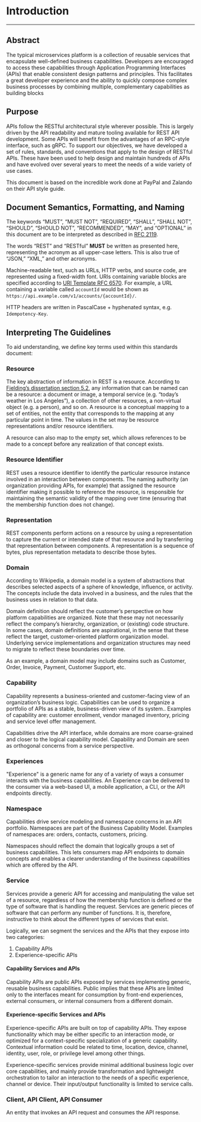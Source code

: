 # Introduction

---

## Abstract

The typical microservices platform is a collection of reusable services that encapsulate well-defined business capabilities.
Developers are encouraged to access these capabilities through Application Programming Interfaces (APIs) that enable consistent design patterns and principles.
This facilitates a great developer experience and the ability to quickly compose complex business processes by combining multiple, complementary capabilities as building blocks

## Purpose

APIs follow the RESTful architectural style wherever possible.
This is largely driven by the API readability and mature tooling available for REST API development.
Some APIs will benefit from the advantages of an RPC-style interface, such as gRPC.
To support our objectives, we have developed a set of rules, standards, and conventions that apply to the design of RESTful APIs.
These have been used to help design and maintain hundreds of APIs and have evolved over several years to meet the needs of a wide variety of use cases.

This document is based on the incredible work done at PayPal and Zalando on their API style guide.

## Document Semantics, Formatting, and Naming

The keywords “MUST”, “MUST NOT”, “REQUIRED”, “SHALL”, “SHALL NOT”, “SHOULD”, “SHOULD NOT”, “RECOMMENDED”, “MAY”, and “OPTIONAL” in this document are to be interpreted as described in [RFC 2119](https://www.ietf.org/rfc/rfc2119.txt).

The words “REST” and “RESTful” **MUST** be written as presented here, representing the acronym as all upper-case letters.
This is also true of “JSON,” “XML,” and other acronyms.

Machine-readable text, such as URLs, HTTP verbs, and source code, are represented using a fixed-width font.
URIs containing variable blocks are specified according to [URI Template RFC 6570](https://tools.ietf.org/html/rfc6570).
For example, a URL containing a variable called `accountId` would be shown as `https://api.example.com/v1/accounts/{accountId}/`.

HTTP headers are written in PascalCase + hyphenated syntax, e.g. `Idempotency-Key`.

## Interpreting The Guidelines

To aid understanding, we define key terms used within this standards document:

### Resource

The key abstraction of information in REST is a resource.
According to [Fielding’s dissertation section 5.2](https://www.ics.uci.edu/~fielding/pubs/dissertation/rest_arch_style.htm#sec_5_2), any information that can be named can be a resource: a document or image, a temporal service (e.g. “today’s weather in Los Angeles”), a collection of other resources, a non-virtual object (e.g. a person), and so on.
A resource is a conceptual mapping to a set of entities, not the entity that corresponds to the mapping at any particular point in time.
The values in the set may be resource representations and/or resource identifiers.

A resource can also map to the empty set, which allows references to be made to a concept before any realization of that concept exists.

### Resource Identifier

REST uses a resource identifier to identify the particular resource instance involved in an interaction between components.
The naming authority (an organization providing APIs, for example) that assigned the resource identifier making it possible to reference the resource, is responsible for maintaining the semantic validity of the mapping over time (ensuring that the membership function does not change).

### Representation

REST components perform actions on a resource by using a representation to capture the current or intended state of that resource and by transferring that representation between components.
A representation is a sequence of bytes, plus representation metadata to describe those bytes.

### Domain

According to Wikipedia, a domain model is a system of abstractions that describes selected aspects of a sphere of knowledge, influence, or activity.
The concepts include the data involved in a business, and the rules that the business uses in relation to that data.

Domain definition should reflect the customer’s perspective on how platform capabilities are organized.
Note that these may not necessarily reflect the company’s hierarchy, organization, or (existing) code structure.
In some cases, domain definitions are aspirational, in the sense that these reflect the target, customer-oriented platform organization model.
Underlying service implementations and organization structures may need to migrate to reflect these boundaries over time.

As an example, a domain model may include domains such as Customer, Order, Invoice, Payment, Customer Support, etc.

### Capability

Capability represents a business-oriented and customer-facing view of an organization’s business logic.
Capabilities can be used to organize a portfolio of APIs as a stable, business-driven view of its system..
Examples of capability are: customer enrollment, vendor managed inventory, pricing and service level offer management.

Capabilities drive the API interface, while domains are more coarse-grained and closer to the logical capability model.
Capability and Domain are seen as orthogonal concerns from a service perspective.

### Experiences

"Experience" is a generic name for any of a variety of ways a consumer interacts with the business capabilities.
An Experience can be delivered to the consumer via a web-based UI, a mobile application, a CLI, or the API endpoints directly.

### Namespace

Capabilities drive service modeling and namespace concerns in an API portfolio.
Namespaces are part of the Business Capability Model.
Examples of namespaces are: orders, contacts, customers, pricing.

Namespaces should reflect the domain that logically groups a set of business capabilities.
This lets consumers map API endpoints to domain concepts and enables a clearer understanding of the business capabilities which are offered by the API.

### Service

Services provide a generic API for accessing and manipulating the value set of a resource, regardless of how the membership function is defined or the type of software that is handling the request.
Services are generic pieces of software that can perform any number of functions.
It is, therefore, instructive to think about the different types of services that exist.

Logically, we can segment the services and the APIs that they expose into two categories:

1. Capability APIs
2. Experience-specific APIs

#### Capability Services and APIs

Capability APIs are public APIs exposed by services implementing generic, reusable business capabilities.
Public implies that these APIs are limited only to the interfaces meant for consumption by front-end experiences, external consumers, or internal consumers from a different domain.

#### Experience-specific Services and APIs

Experience-specific APIs are built on top of capability APIs.
They expose functionality which may be either specific to an interaction mode, or optimized for a context-specific specialization of a generic capability.
Contextual information could be related to time, location, device, channel, identity, user, role, or privilege level among other things.

Experience-specific services provide minimal additional business logic over core capabilities, and mainly provide transformation and lightweight orchestration to tailor an interaction to the needs of a specific experience, channel or device.
Their input/output functionality is limited to service calls.

### Client, API Client, API Consumer

An entity that invokes an API request and consumes the API response.

